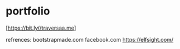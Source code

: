 # portfolio
[https://bit.ly//traversaa.me]



refrences:
bootstrapmade.com
facebook.com
https://elfsight.com/
